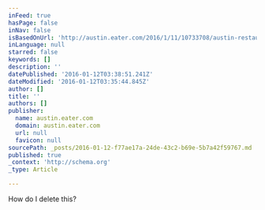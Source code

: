 ```yaml
---
inFeed: true
hasPage: false
inNav: false
isBasedOnUrl: 'http://austin.eater.com/2016/1/11/10733708/austin-restaurant-guide-domain-rock-rose'
inLanguage: null
starred: false
keywords: []
description: ''
datePublished: '2016-01-12T03:38:51.241Z'
dateModified: '2016-01-12T03:35:44.845Z'
author: []
title: ''
authors: []
publisher:
  name: austin.eater.com
  domain: austin.eater.com
  url: null
  favicon: null
sourcePath: _posts/2016-01-12-f77ae17a-24de-43c2-b69e-5b7a42f59767.md
published: true
_context: 'http://schema.org'
_type: Article

---
```

How do I delete this?